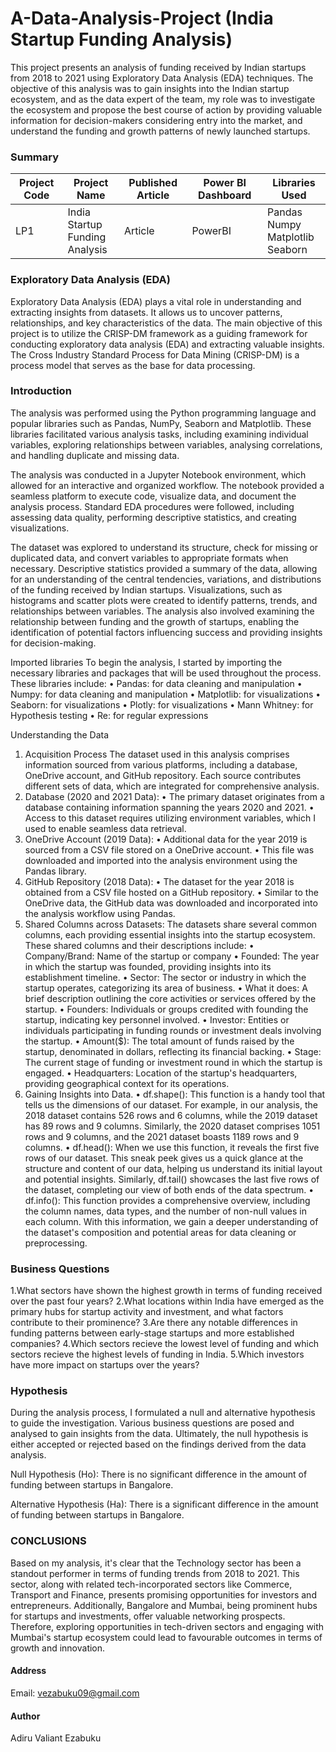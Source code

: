 # A-Data-Analysis-Project (India Startup Funding Analysis)
This project presents an analysis of funding received by Indian startups from 2018 to 2021 using Exploratory Data Analysis (EDA) techniques. The objective of this analysis was to gain insights into the Indian startup ecosystem, and as the data expert of the team, my role was to investigate the ecosystem and propose the best course of action by providing valuable information for decision-makers considering entry into the market, and understand the funding and growth patterns of newly launched startups.
### Summary
| Project Code | Project Name | Published Article | Power BI Dashboard |Libraries Used|
|--------------|--------------|-------------------|-----------------|--------------|
| LP1          | India <br> Startup <br> Funding <br> Analysis| Article | PowerBI|Pandas <br> Numpy <br> Matplotlib <br> Seaborn|
### Exploratory Data Analysis (EDA)
Exploratory Data Analysis (EDA) plays a vital role in understanding and extracting insights from datasets. It allows us to uncover patterns, relationships, and key characteristics of the data. The main objective of this project is to utilize the CRISP-DM framework as a guiding framework for conducting exploratory data analysis (EDA) and extracting valuable insights. The Cross Industry Standard Process for Data Mining (CRISP-DM) is a process model that serves as the base for data processing.
### Introduction
The analysis was performed using the Python programming language and popular libraries such as Pandas, NumPy, Seaborn and Matplotlib. These libraries facilitated various analysis tasks, including examining individual variables, exploring relationships between variables, analysing correlations, and handling duplicate and missing data.

The analysis was conducted in a Jupyter Notebook environment, which allowed for an interactive and organized workflow. The notebook provided a seamless platform to execute code, visualize data, and document the analysis process. Standard EDA procedures were followed, including assessing data quality, performing descriptive statistics, and creating visualizations.

The dataset was explored to understand its structure, check for missing or duplicated data, and convert variables to appropriate formats when necessary. Descriptive statistics provided a summary of the data, allowing for an understanding of the central tendencies, variations, and distributions of the funding received by Indian startups. Visualizations, such as histograms and scatter plots were created to identify patterns, trends, and relationships between variables. The analysis also involved examining the relationship between funding and the growth of startups, enabling the identification of potential factors influencing success and providing insights for decision-making.

Imported libraries
To begin the analysis, I started by importing the necessary libraries and packages that will be used throughout the process. These libraries include:
•	Pandas: for data cleaning and manipulation
•	Numpy: for data cleaning and manipulation
•	Matplotlib: for visualizations
•	Seaborn: for visualizations
•	Plotly: for visualizations
•	Mann Whitney: for Hypothesis testing
•	Re: for regular expressions

Understanding the Data
1.	Acquisition Process
The dataset used in this analysis comprises information sourced from various platforms, including a database, OneDrive account, and GitHub repository. Each source contributes different sets of data, which are integrated for comprehensive analysis.
1.	Database (2020 and 2021 Data):
•	The primary dataset originates from a database containing information spanning the years 2020 and 2021.
•	Access to this dataset requires utilizing environment variables, which I used to enable seamless data retrieval.
2.	OneDrive Account (2019 Data):
•	Additional data for the year 2019 is sourced from a CSV file stored on a OneDrive account.
•	This file was downloaded and imported into the analysis environment using the Pandas library.
3.	GitHub Repository (2018 Data):
•	The dataset for the year 2018 is obtained from a CSV file hosted on a GitHub repository.
•	Similar to the OneDrive data, the GitHub data was downloaded and incorporated into the analysis workflow using Pandas.
2.	Shared Columns across Datasets:
The datasets share several common columns, each providing essential insights into the startup ecosystem. These shared columns and their descriptions include:
•	Company/Brand: Name of the startup or company 
•	Founded: The year in which the startup was founded, providing insights into its establishment timeline.
•	Sector: The sector or industry in which the startup operates, categorizing its area of business.
•	What it does: A brief description outlining the core activities or services offered by the startup.
•	Founders: Individuals or groups credited with founding the startup, indicating key personnel involved.
•	Investor: Entities or individuals participating in funding rounds or investment deals involving the startup.
•	Amount($): The total amount of funds raised by the startup, denominated in dollars, reflecting its financial backing.
•	Stage: The current stage of funding or investment round in which the startup is engaged.
•	Headquarters: Location of the startup's headquarters, providing geographical context for its operations.
3.	Gaining Insights into Data.
•	df.shape(): This function is a handy tool that tells us the dimensions of our dataset. For example, in our analysis, the 2018 dataset contains 526 rows and 6 columns, while the 2019 dataset has 89 rows and 9 columns. Similarly, the 2020 dataset comprises 1051 rows and 9 columns, and the 2021 dataset boasts 1189 rows and 9 columns.
•	df.head(): When we use this function, it reveals the first five rows of our dataset. This sneak peek gives us a quick glance at the structure and content of our data, helping us understand its initial layout and potential insights. Similarly, df.tail() showcases the last five rows of the dataset, completing our view of both ends of the data spectrum.
•	df.info(): This function provides a comprehensive overview, including the column names, data types, and the number of non-null values in each column. With this information, we gain a deeper understanding of the dataset's composition and potential areas for data cleaning or preprocessing.

### Business Questions
1.What sectors have shown the highest growth in terms of funding received over the past four years?
2.What locations within India have emerged as the primary hubs for startup activity and investment, and what factors contribute to their prominence?
3.Are there any notable differences in funding patterns between early-stage startups and more established companies?
4.Which sectors recieve the lowest level of funding and which sectors recieve the highest levels of funding in India.
5.Which investors have more impact on startups over the years?
### Hypothesis
During the analysis process, I formulated a null and alternative hypothesis to guide the investigation. Various business questions are posed and analysed to gain insights from the data. Ultimately, the null hypothesis is either accepted or rejected based on the findings derived from the data analysis.

Null Hypothesis (Ho): There is no significant difference in the amount of funding between startups in Bangalore.

Alternative Hypothesis (Ha): There is a significant difference in the amount of funding between startups in Bangalore.

### CONCLUSIONS
Based on my analysis, it's clear that the Technology sector has been a standout performer in terms of funding trends from 2018 to 2021. This sector, along with related tech-incorporated sectors like Commerce, Transport and Finance, presents promising opportunities for investors and entrepreneurs. Additionally, Bangalore and Mumbai, being prominent hubs for startups and investments, offer valuable networking prospects. Therefore, exploring opportunities in tech-driven sectors and engaging with Mumbai's startup ecosystem could lead to favourable outcomes in terms of growth and innovation.

#### Address
Email: vezabuku09@gmail.com
#### Author
Adiru Valiant Ezabuku

























